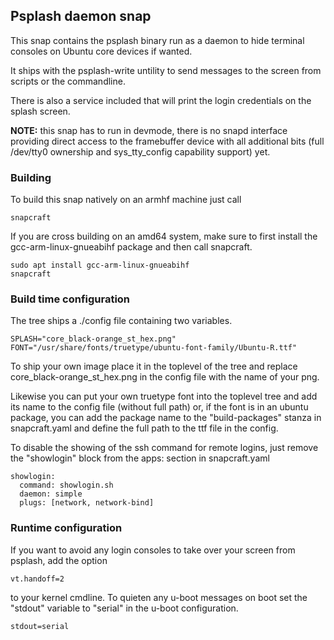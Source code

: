 ## Psplash daemon snap

This snap contains the psplash binary run as a daemon to hide terminal consoles
on Ubuntu core devices if wanted.

It ships with the psplash-write untility to send messages to the screen from
scripts or the commandline.

There is also a service included that will print the login credentials on the 
splash screen.

**NOTE:** this snap has to run in devmode, there is no snapd interface providing direct
access to the framebuffer device with all additional bits (full /dev/tty0
ownership and sys_tty_config capability support) yet.

### Building

To build this snap natively on an armhf machine just call 

    snapcraft

If you are cross building on an amd64 system, make sure to first install the 
gcc-arm-linux-gnueabihf package and then call snapcraft.

    sudo apt install gcc-arm-linux-gnueabihf
    snapcraft

### Build time configuration

The tree ships a ./config file containing two variables.

    SPLASH="core_black-orange_st_hex.png"
    FONT="/usr/share/fonts/truetype/ubuntu-font-family/Ubuntu-R.ttf"

To ship your own image place it in the toplevel of the tree and replace 
core_black-orange_st_hex.png in the config file with the name of your png.

Likewise you can put your own truetype font into the toplevel tree and add its name
to the config file (without full path) or, if the font is in an ubuntu package,
you can add the package name to the "build-packages" stanza in snapcraft.yaml and
define the full path to the ttf file in the config.

To disable the showing of the ssh command for remote logins, just remove the "showlogin" block
from the apps: section in snapcraft.yaml

    showlogin:
      command: showlogin.sh
      daemon: simple
      plugs: [network, network-bind]

### Runtime configuration

If you want to avoid any login consoles to take over your screen from psplash, add the option
    
    vt.handoff=2
 
to your kernel cmdline.
To quieten any u-boot messages on boot set the "stdout" variable to "serial" in the u-boot configuration.

    stdout=serial
